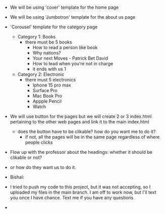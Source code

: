 - We will be using 'cover' template for the home page
- We will be using 'Jumbotron' template for the about us page
- 'Corousel' template for the category page

  - Category 1: Books
    - there must be 5 books
      - How to read a person like book
      - Why nations?
      - Your next Moves - Patrick Bet David
      - How to lead when you’re not in charge
      - it ends with us 1
  - Category 2: Electronic
    - there must 5 electronics
      - Iphone 15 pro max
      - Surface Pro
      - Mac Book Pro
      - Appple Pencil
      - Watch
- We will use button for the pages but we will create 2 or 3 index.html pertaining to the other web pages and link it to the main index.html

  - does the button have to be clikable? how do you want me to do it?
    - if not, all the pages will be in the same page regardless of where people clicks
- Flow up with the professor about the headings: whether it should be clikable or not?
- or how do they want us to do it.

- Bishal:
- I tried to push my code to this project, but it was not accepting, so I uploaded my files in the main branch. I am off to work now, but I'll text you once I have chance. Text me if you have any questions.
- 
